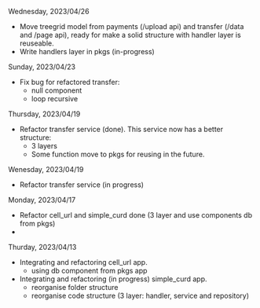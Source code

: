 Wednesday, 2023/04/26
- Move treegrid model from payments (/upload api) and transfer (/data and /page api), ready for make a solid structure with handler layer is reuseable.
- Write handlers layer in pkgs (in-progress)


Sunday, 2023/04/23
- Fix bug for refactored transfer:
  - null component
  - loop recursive

Thursday, 2023/04/19
- Refactor transfer service (done). This service now has a better structure:  
	- 3 layers
	- Some function move to pkgs for reusing in the future.

Wenesday, 2023/04/19
- Refactor transfer service (in progress)

Monday, 2023/04/17
- Refactor cell_url and simple_curd done (3 layer and use components db from pkgs)
- 
Thurday, 2023/04/13
- Integrating and refactoring cell_url app.  
	+ using db component from pkgs app   
- Integrating and refactoring (in progress) simple_curd app.  
	+ reorganise folder structure  
	+ reorganise code structure (3 layer: handler, service and repository)  

